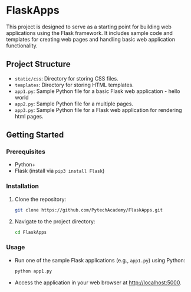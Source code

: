 # FlaskApps

This project is designed to serve as a starting point for building web applications using the Flask framework. It includes sample code and templates for creating web pages and handling basic web application functionality.

## Project Structure

- `static/css`: Directory for storing CSS files.
- `templates`: Directory for storing HTML templates.
- `app1.py`: Sample Python file for a basic Flask web application - hello world
- `app2.py`: Sample Python file for a multiple pages. 
- `app3.py`: Sample Python file for a Flask web application for rendering html pages. 

## Getting Started

### Prerequisites

- Python+
- Flask (install via `pip3 install Flask`)

### Installation

1. Clone the repository:

   ```bash
   git clone https://github.com/PytechAcademy/FlaskApps.git
   ```

2. Navigate to the project directory:

   ```bash
   cd FlaskApps
   ```

### Usage

- Run one of the sample Flask applications (e.g., `app1.py`) using Python:

  ```bash
  python app1.py
  ```

- Access the application in your web browser at [http://localhost:5000](http://localhost:5000).
